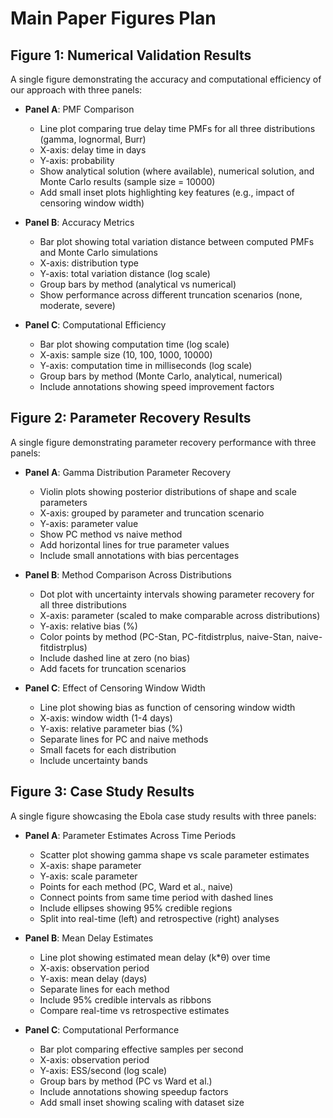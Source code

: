 # Main Paper Figures Plan

## Figure 1: Numerical Validation Results

A single figure demonstrating the accuracy and computational efficiency of our approach with three panels:

- **Panel A**: PMF Comparison
  - Line plot comparing true delay time PMFs for all three distributions (gamma, lognormal, Burr)
  - X-axis: delay time in days
  - Y-axis: probability
  - Show analytical solution (where available), numerical solution, and Monte Carlo results (sample size = 10000)
  - Add small inset plots highlighting key features (e.g., impact of censoring window width)

- **Panel B**: Accuracy Metrics
  - Bar plot showing total variation distance between computed PMFs and Monte Carlo simulations
  - X-axis: distribution type
  - Y-axis: total variation distance (log scale)
  - Group bars by method (analytical vs numerical)
  - Show performance across different truncation scenarios (none, moderate, severe)

- **Panel C**: Computational Efficiency
  - Bar plot showing computation time (log scale)
  - X-axis: sample size (10, 100, 1000, 10000)
  - Y-axis: computation time in milliseconds (log scale)
  - Group bars by method (Monte Carlo, analytical, numerical)
  - Include annotations showing speed improvement factors

## Figure 2: Parameter Recovery Results

A single figure demonstrating parameter recovery performance with three panels:

- **Panel A**: Gamma Distribution Parameter Recovery
  - Violin plots showing posterior distributions of shape and scale parameters
  - X-axis: grouped by parameter and truncation scenario
  - Y-axis: parameter value
  - Show PC method vs naive method
  - Add horizontal lines for true parameter values
  - Include small annotations with bias percentages

- **Panel B**: Method Comparison Across Distributions
  - Dot plot with uncertainty intervals showing parameter recovery for all three distributions
  - X-axis: parameter (scaled to make comparable across distributions)
  - Y-axis: relative bias (%)
  - Color points by method (PC-Stan, PC-fitdistrplus, naive-Stan, naive-fitdistrplus)
  - Include dashed line at zero (no bias)
  - Add facets for truncation scenarios

- **Panel C**: Effect of Censoring Window Width
  - Line plot showing bias as function of censoring window width
  - X-axis: window width (1-4 days)
  - Y-axis: relative parameter bias (%)
  - Separate lines for PC and naive methods
  - Small facets for each distribution
  - Include uncertainty bands

## Figure 3: Case Study Results

A single figure showcasing the Ebola case study results with three panels:

- **Panel A**: Parameter Estimates Across Time Periods
  - Scatter plot showing gamma shape vs scale parameter estimates
  - X-axis: shape parameter
  - Y-axis: scale parameter
  - Points for each method (PC, Ward et al., naive)
  - Connect points from same time period with dashed lines
  - Include ellipses showing 95% credible regions
  - Split into real-time (left) and retrospective (right) analyses

- **Panel B**: Mean Delay Estimates
  - Line plot showing estimated mean delay (k*θ) over time
  - X-axis: observation period
  - Y-axis: mean delay (days)
  - Separate lines for each method
  - Include 95% credible intervals as ribbons
  - Compare real-time vs retrospective estimates

- **Panel C**: Computational Performance
  - Bar plot comparing effective samples per second
  - X-axis: observation period
  - Y-axis: ESS/second (log scale)
  - Group bars by method (PC vs Ward et al.)
  - Include annotations showing speedup factors
  - Add small inset showing scaling with dataset size
